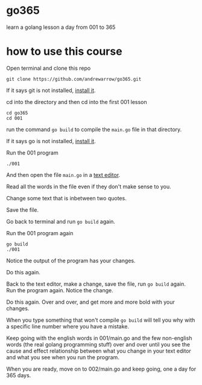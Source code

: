 # go365
learn a golang lesson a day from 001 to 365 

# how to use this course
Open terminal and clone this repo

```
git clone https://github.com/andrewarrow/go365.git
```

If it says git is not installed, [install it](https://www.atlassian.com/git/tutorials/install-git).

cd into the directory and then cd into the first 001 lesson

```
cd go365
cd 001
```

run the command `go build` to compile the `main.go` file in that directory.

If it says go is not installed, [install it](https://golang.org/doc/install).

Run the 001 program

```
./001
```

And then open the file `main.go` in a [text editor](https://www.techradar.com/best/best-text-editors).

Read all the words in the file even if they don't make sense to you.

Change some text that is inbetween two quotes.

Save the file.

Go back to terminal and run `go build` again.

Run the 001 program again

```
go build
./001
```

Notice the output of the program has your changes. 

Do this again.

Back to the text editor, make a change, save the file, run `go build` again. Run the program again.
Notice the change.

Do this again. Over and over, and get more and more bold with your changes.

When you type something that won't compile `go build` will tell you why with a specific line number where you have a mistake.

Keep going with the english words in 001/main.go and the few non-english words (the real golang programming stuff) over
and over until you see the cause and effect relationship between what you change in your text editor and what you see when you run the program.

When you are ready, move on to 002/main.go and keep going, one a day for 365 days.


